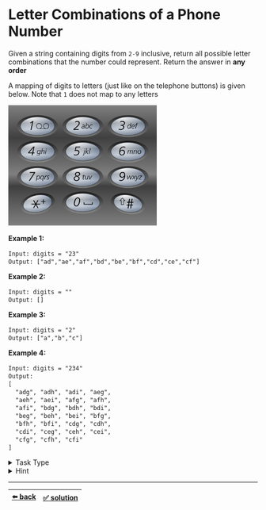 # Letter Combinations of a Phone Number

Given a string containing digits from `2-9` inclusive, return all possible letter combinations that the number could represent. Return the answer in __any order__

A mapping of digits to letters (just like on the telephone buttons) is given below. Note that `1` does not map to any letters

<img src=../letter-combinations-of-a-phone-number/telephone-keypad.png width=300 />

__Example 1:__

```
Input: digits = "23"
Output: ["ad","ae","af","bd","be","bf","cd","ce","cf"]
```

__Example 2:__

```
Input: digits = ""
Output: []
```

__Example 3:__

```
Input: digits = "2"
Output: ["a","b","c"]
```

__Example 4:__

```
Input: digits = "234"
Output:
[
  "adg", "adh", "adi", "aeg",
  "aeh", "aei", "afg", "afh",
  "afi", "bdg", "bdh", "bdi",
  "beg", "beh", "bei", "bfg",
  "bfh", "bfi", "cdg", "cdh",
  "cdi", "ceg", "ceh", "cei",
  "cfg", "cfh", "cfi"
]
```

<details>

<summary>Task Type</summary>

We can solve this task using a Queue and a while loop though it is not obvious at first

__Note:__ the techique of using a queue and a while loop was used to perform the breadth-first search of a Binary Tree for example [here](../../corejs-codejam/task/07-yield-tasks.js#L147) or [here](../../snippets/Data%20Structures/binary-search-tree.js#L222)

__Note:__ this task can also be solved using the more obvious approach for this kind of task using __*Depth-first Search of Array*__ or __*Breadth-first Search of Array*__, see [this copy](../letter-combinations-of-a-phone-number/task.md) of this task for more on that

</details>

<details>

<summary>Hint</summary>

Here is a visual representation of the algorithm

<img src=./letter-combinations-queue.gif width=400 />

</details>

---

| [:arrow_left: back](../task-type.md) | [:white_check_mark: solution](./solution.js) |
| :---: | :---: |

